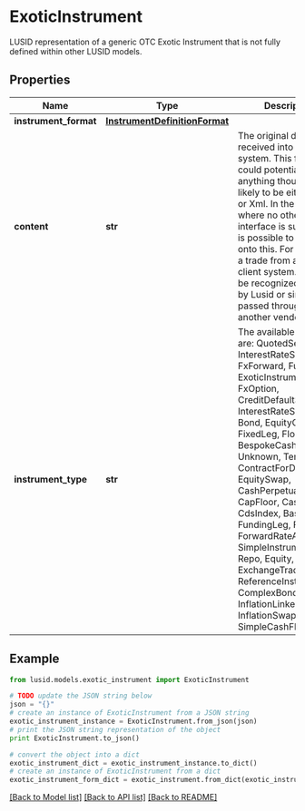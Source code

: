 # ExoticInstrument

LUSID representation of a generic OTC Exotic Instrument that is not fully defined within other LUSID models.

## Properties
Name | Type | Description | Notes
------------ | ------------- | ------------- | -------------
**instrument_format** | [**InstrumentDefinitionFormat**](InstrumentDefinitionFormat.md) |  | 
**content** | **str** | The original document received into the system. This format could potentially be anything though is most likely to be either Json or Xml. In the case where no other  interface is supported it is possible to fall back onto this.  For example, a trade from an external client system. This may be recognized internally by Lusid or simply passed through to another vendor system. | 
**instrument_type** | **str** | The available values are: QuotedSecurity, InterestRateSwap, FxForward, Future, ExoticInstrument, FxOption, CreditDefaultSwap, InterestRateSwaption, Bond, EquityOption, FixedLeg, FloatingLeg, BespokeCashFlowsLeg, Unknown, TermDeposit, ContractForDifference, EquitySwap, CashPerpetual, CapFloor, CashSettled, CdsIndex, Basket, FundingLeg, FxSwap, ForwardRateAgreement, SimpleInstrument, Repo, Equity, ExchangeTradedOption, ReferenceInstrument, ComplexBond, InflationLinkedBond, InflationSwap, SimpleCashFlowLoan | 

## Example

```python
from lusid.models.exotic_instrument import ExoticInstrument

# TODO update the JSON string below
json = "{}"
# create an instance of ExoticInstrument from a JSON string
exotic_instrument_instance = ExoticInstrument.from_json(json)
# print the JSON string representation of the object
print ExoticInstrument.to_json()

# convert the object into a dict
exotic_instrument_dict = exotic_instrument_instance.to_dict()
# create an instance of ExoticInstrument from a dict
exotic_instrument_form_dict = exotic_instrument.from_dict(exotic_instrument_dict)
```
[[Back to Model list]](../README.md#documentation-for-models) [[Back to API list]](../README.md#documentation-for-api-endpoints) [[Back to README]](../README.md)


